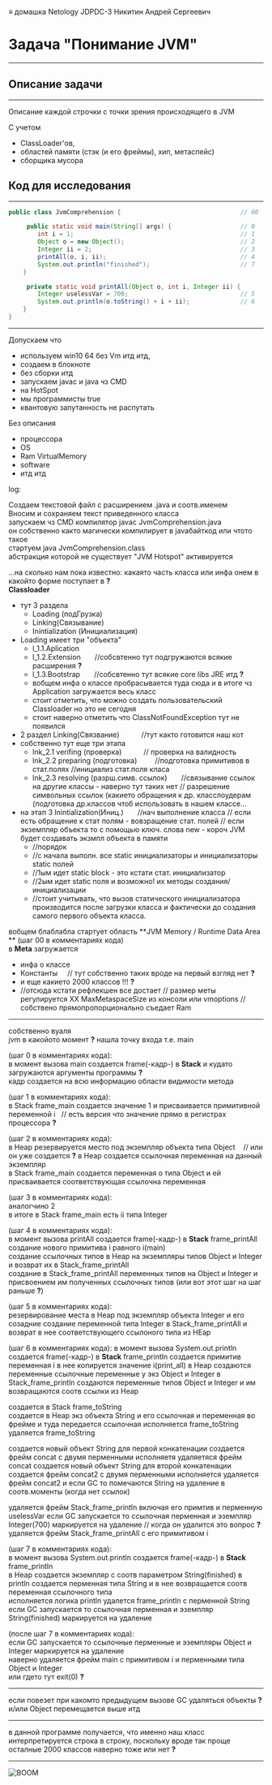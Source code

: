 ≡ домашка Netology JDPDC-3 Никитин Андрей Сергеевич

# Задача "Понимание JVM"
***
## Описание задачи
***

Описание каждой строчки с точки зрения происходящего в JVM

С учетом
* ClassLoader'ов,
* областей памяти (стэк (и его фреймы), хип, метаспейс)
* сборщика мусора


## Код для исследования
  ***
```java
public class JvmComprehension {									// 00

     public static void main(String[] args) {					// 0
        int i = 1;                      						// 1
        Object o = new Object();       							// 2
        Integer ii = 2;                 						// 3
        printAll(o, i, ii);             						// 4
        System.out.println("finished"); 						// 7
    }

     private static void printAll(Object o, int i, Integer ii) {
        Integer uselessVar = 700;                   			// 5
        System.out.println(o.toString() + i + ii);  			// 6
    }
}
```


***
Допускаем что
* используем win10 64 без Vm итд итд,
* создаем в блокноте
* без сборки итд
* запускаем javac и java чз CMD
* на HotSpot
* мы программисты true
* квантовую запутанность не распутать

Без описания
* процессора
* OS
* Ram VirtualMemory
* software
* итд итд


log:

Создаем текстовой файл с расширением .java и соотв.именем  
Вносим и сохраняем текст приведенного класса  
запускаем чз CMD компилятор javac JvmComprehension.java  
он собственно както магически компилирует в javaбайткод или чтото такое  
стартуем java JvmComprehension.class  
абстракция которой не существует "JVM Hotspot" активируется

...на сколько нам пока известно:
какаято часть класса или инфа онем в какойто форме поступает в **?**  
**Classloader**
* тут 3 раздела
  * Loading (подГрузка)
  * Linking(Связывание)
  * Inintialization (Инициализация)
* Loading имеет три "объекта"
  * l_1.1.Aplication
  * l_1.2.Extension &nbsp;  &nbsp;  &nbsp; //собсвтенно тут подгружаются всякие расширения  **?**
  * l_1.3.Bootstrap &nbsp;  &nbsp;  &nbsp; //собсвтенно тут всякие core libs JRE	итд  **?**
  * вобщем инфа о классе пробрасывается туда сюда и в итоге чз Application загружается весь класс
  * стоит отметить, что можно создать пользовательский Classloader но это не сегодня
  * стоит наверно отметить что ClassNotFoundException тут не появился
* 2 раздел Linking(Связвание)  &nbsp;  &nbsp;  &nbsp;  &nbsp;  &nbsp; //тут както готовится наш кот
* собственно тут еще три этапа
  * lnk_2.1 verifing (проверка)  &nbsp;  &nbsp; &nbsp;  &nbsp;  &nbsp; // проверка на валидность
  * lnk_2.2 preparing (подготовка)  &nbsp; &nbsp;  &nbsp;  &nbsp; //подготовка примитивов в стат.полях //инициализ стат.поля класа
  * lnk_2.3 resolving (разрш.симв. ссылок) &nbsp;  &nbsp;  &nbsp; //связывание ссылок на другие классы - наверно тут таких нет	// разрешение символьных ссылок (какието обращения к др. класслоудерам (подготовка др.классов чтоб использовать в нашем классе...
* на этап 3 Inintialization(Иниц.) &nbsp;  &nbsp;  &nbsp; //нач выполнение класса // если есть обращение к стат полям - вовзращение стат. полей // если экземпляр объекта то с помощью ключ. слова new - короч JVM будет создавать экзмпл объекта в памяти
  * //порядок
  * //с начала выполн. все static инициализаторы и инициализаторы static полей
  * //1ым идет static block - это кстати стат. инициализатор
  * //2ым идет static поля и возможно! их методы создания/инициализации
  * //стоит учитывать, что вызов статического инициализатора производится после загрузки класса и фактически до создания самого первого объекта класса.

вобщем блаблабла стартует область **JVM Memory / Runtime Data Area **
(шаг 00 в комментариях кода)  
в **Meta** загружается
* инфа о классе
* Константы   &nbsp;   &nbsp; // тут собственно таких вроде на первый взгляд нет **?**
* и еще какието 2000 классов !!! **?**
* //отсюда кстати рефлекшен все достает // размер меты регулируется XX MaxMetaspaceSize из консоли или vmoptions //собствено прямопропорционально съедает Ram


***
собственно вуаля  
jvm в какойото момент  **?** нашла точку входа т.е. main

(шаг 0 в комментариях кода):  
в момент вызова  main  создается frame(-кадр-) в **Stack** и кудато загружаются аргументы программы **?**  
кадр создается на всю информацию области видимости метода

(шаг 1 в комментариях кода):   
в Stack frame_main создается значение 1 и присваивается примитивной переменной i&nbsp;  &nbsp;// есть версия что значение прямо в регистрах процессора **?**

(шаг 2 в комментариях кода):     
в Heap резервируется место под экземпляр объекта типа Object&nbsp;  &nbsp; //  или он уже создается  **?**
в Heap создается ссылочная переменная на данный экземпляр  
в Stack frame_main создается переменная  о  типа Object и ей присваивается соответствующая ссылочна переменная

(шаг 3 в комментариях кода):  
аналогчино 2  
в итоге в Stack frame_main есть ii типа Integer

(шаг 4 в комментариях кода):  
в момент вызова  printAll  создается frame(-кадр-) в **Stack**  frame_printAll
создание нового примитива i равного i(main)  
создание ссылочных типов в Heap на экземпляры типов Object и Integer и возврат их в Stack_frame_printAll  
создание в Stack_frame_printAll переменных типов на Object и Integer и присвоением им полученных ссылочных типов (или вот этот шаг на шаг раньше **?**)

(шаг 5 в комментариях кода):  
резервирование места в Heap под  экземпляр объекта Integer и его созадние
создание переменной типа Integer в Stack_frame_printAll и возврат в нее соответствующего ссылоного типа из HEap

(шаг 6 в комментариях кода):
в момент вызова  System.out.println  создается frame(-кадр-) в **Stack**  frame_println
создается примитив переменная i в нее копируется значение i(print_all)
в Heap создаются переменные ссылочные переменные у экз  Object и Integer
в  Stack_frame_println создаются переменные типов Object и Integer и им возвращаются соотв ссылки из Heap

создается в Stack frame_toString  
создается в Heap экз объекта String и его ссылочная и переменная во фрейме и туда передается ссылочная
исполняется frame_toString
удаляется frame_toString


создается новый объект String для первой конкатенации
создается фрейм concat с двумя перменными
исполняетя
удаляетяся фрейм  concat
создается новый объект String для второй конкатенации
создается фрейм concat2 с двумя перменными
исполняется
удаляется фрейм  concat2
и если GC то помечаются String на удаление в соотв.моменты (когда нет ссылок)

удаляется фрейм  Stack_frame_println включая его примтив и перменную uselessVar
если GC запускается то ссылочная перменная и эземпляр Integer(700) маркируется на удаление // когда он удалится это вопрос  **?**  
удаляется  фрейм  Stack_frame_printAll c его примитивом i

(шаг 7 в комментариях кода):  
в момент вызова  System.out.println  создается frame(-кадр-) в **Stack**  frame_println  
в Heap создается экземпляр с соотв параметром String(finished)
в println создается перменная типа String и в нее возвращается соотв переменная ссылочного типа   
исполняется логика println
удалется frame_println с перменной String
если GC запускается то ссылочная перменная и эземпляр String(finished) маркируется на удаление

(после шаг 7 в комментариях кода):  
если GC запускается то ссылочные перменные и эземпляры Object и Integer маркируется на удаление  
наверно удаляется фрейм main c примитивом i и перменными типа Object и Integer  
или гдето тут exit(0) **?**
***
если повезет при какомто предыдущем вызове GC удаляться объекты **?** и/или  Object перемещается выше итд
***
в данной программе получается, что именно наш класс интерпретируется строка в строку, поскольку вроде так проще  
осталные 2000 классов наверно тоже или нет **?**

***

![BOOM](https://akaneovo.com/img/JVM.png "Вот такая штука эта JVM")

 